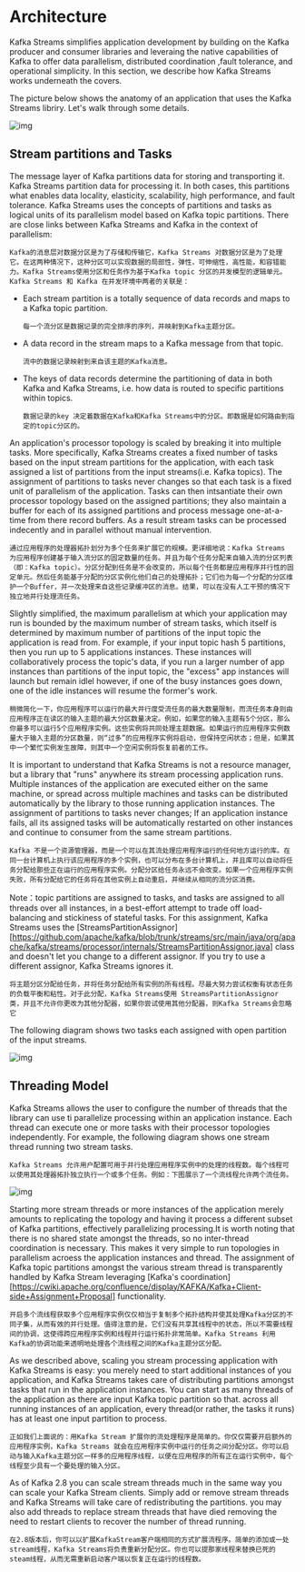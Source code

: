 # Architecture

Kafka Streams simplifies application development by building on the Kafka producer and consumer libraries and leveraing the native capabilities of Kafka to offer data parallelism, distributed coordination ,fault tolerance, and operational simplicity. In this section, we describe how Kafka Streams works underneath the covers.

The picture below shows the anatomy of an application that uses the Kafka Streams libriry. Let's walk through some details.

![img](http://kafka.apache.org/28/images/streams-architecture-overview.jpg)

## Stream partitions and Tasks

The message layer of Kafka partitions data for storing and transporting it. Kafka Streams partition data for processing it. In both cases, this partitions what enables data locality, elasticity, scalability, high performance, and fault tolerance. Kafka Streams uses the concepts of partitions and tasks as logical units of its parallelism model based on Kafka topic partitions. There are close links between Kafka Streams and Kafka in the context of parallelism:

```
Kafka的消息层对数据分区是为了存储和传输它，Kafka Streams 对数据分区是为了处理它。在这两种情况下，这种分区可以实现数据的局部性，弹性，可伸缩性，高性能，和容错能力。Kafka Streams使用分区和任务作为基于Kafka topic 分区的并发模型的逻辑单元。Kafka Streams 和 Kafka 在并发环境中两者的关联是：
```

- Each stream partition is a totally sequence of data records and maps to a Kafka topic partition.

  ```
  每一个流分区是数据记录的完全排序的序列，并映射到Kafka主题分区。
  ```

- A data record in the stream maps to a Kafka message from that topic.

  ```
  流中的数据记录映射到来自该主题的Kafka消息。
  ```

- The keys of data records determine the partitioning of data in both Kafka and Kafka Streams, i.e. how data is routed to specific partitions within topics.

  ```
  数据记录的key 决定着数据在Kafka和Kafka Streams中的分区。即数据是如何路由到指定的topic分区的。
  ```



An application's processor topology is scaled by breaking it into multiple tasks. More specifically, Kafka Streams creates a fixed number of tasks based on the input stream partitions for the application, with each task assigned a list of partitions from the input streams(i.e. Kafka topics). The assignment of partitions to tasks never changes so that each task is a fixed unit of parallelism of the application. Tasks can then intsantiate their own processor topology based on the assigned partitions; they also maintain a buffer for each of its assigned partitions and process message one-at-a-time from there record buffers. As a result stream tasks can be processed indecently and in parallel without manual intervention.

```
通过应用程序的处理器拓扑划分为多个任务来扩展它的规模。更详细地说：Kafka Streams 为应用程序创建基于输入流分区的固定数量的任务。并且为每个任务分配来自输入流的分区列表（即：Kafka topic）。分区分配到任务是不会改变的，所以每个任务都是应用程序并行性的固定单元。然后任务能基于分配的分区实例化他们自己的处理拓扑；它们也为每一个分配的分区维护一个Buffer，并一次处理来自这些记录缓冲区的消息。结果，可以在没有人工干预的情况下独立地并行处理流任务。
```

Slightly simplified, the maximum parallelism at which your application may run is bounded by the maximum number of stream tasks,  which itself is determined by maximum number of partitions of the input topic the application is read from. For example, if your input topic hash 5 partitions, then you run up to 5 applications instances. These instances will collaboratively process the topic's data, if you run a larger number of app instances than partitions of the input topic, the "excess" app instances will launch but remain idlel however, if one of the busy instances goes down, one of the idle instances will resume the former's work.

```
稍微简化一下，你应用程序可以运行的最大并行度受流任务的最大数量限制，而流任务本身则由应用程序正在读区的输入主题的最大分区数量决定。例如，如果您的输入主题有5个分区，那么你最多可以运行5个应用程序实例。这些实例将共同处理主题数据。如果运行的应用程序实例数量大于输入主题的分区数量，则“过多”的应用程序实例将启动，但保持空闲状态；但是，如果其中一个繁忙实例发生故障，则其中一个空闲实例将恢复前者的工作。
```

It is important to understand that Kafka Streams is not a resource manager, but a library that "runs" anywhere its stream processing application runs. Multiple instances of the application are executed either on the same machine, or spread across multiple machines and tasks can be distributed automatically by the library to those running application instances. The assignment of partitions to tasks never changes; If an application instance fails, all its assigned tasks will be automatically restarted on other instances and continue to consumer from the same stream partitions.

```
Kafka 不是一个资源管理器，而是一个可以在其流处理应用程序运行的任何地方运行的库。在同一台计算机上执行该应用程序的多个实例，也可以分布在多台计算机上，并且库可以自动将任务分配给那些正在运行的应用程序实例。分配分区给任务永远不会改变。如果一个应用程序实例失败，所有分配给它的任务将在其他实例上自动重启，并继续从相同的流分区消费。
```

Note：topic partitions are assigned to tasks, and tasks are assigned to all threads over all instances, in a best-effort attempt to trade off load-balancing and stickiness of stateful tasks. For this assignment, Kafka Streams uses the [StreamsPartitionAssignor][https://github.com/apache/kafka/blob/trunk/streams/src/main/java/org/apache/kafka/streams/processor/internals/StreamsPartitionAssignor.java] class and doesn't let you change to a different assignor. If you try to use a different assignor, Kafka Streams ignores it.

```
将主题分区分配给任务，并将任务分配给所有实例的所有线程。尽最大努力尝试权衡有状态任务的负载平衡和粘性。对于此分配，Kafka Streams使用 StreamsPartitionAssignor 类，并且不允许你更改为其他分配器，如果你尝试使用其他分配器，则Kafka Streams会忽略它
```

The following diagram shows two tasks each assigned with open partition of the input streams.

![img](http://kafka.apache.org/28/images/streams-architecture-tasks.jpg)

## Threading Model

Kafka Streams allows the user to configure the number of threads that the library can use ti parallelize processing within an application instance. Each thread can execute one or more tasks with their processor topologies independently. For example, the following diagram shows one stream thread running two stream tasks.

```
Kafka Streams 允许用户配置可用于并行处理应用程序实例中的处理的线程数。每个线程可以使用其处理器拓扑独立执行一个或多个任务。例如：下图展示了一个流线程允许两个流任务。
```

![img](http://kafka.apache.org/28/images/streams-architecture-threads.jpg)

Starting more stream threads or more instances of the application merely amounts to replicating the topology and having it process a different subset of Kafka partitions, effectively parallelizing processing.It is worth noting that there is no shared state amongst the threads, so no inter-thread  coordination is necessary. This makes it very simple to run topologies in parallelism acroess the application instances and thread. The assignment of Kafka topic partitions amongst the various stream thread is transparently handled by Kafka Stream leveraging [Kafka's coordination][https://cwiki.apache.org/confluence/display/KAFKA/Kafka+Client-side+Assignment+Proposal] functionality.

```
开启多个流线程获取多个应用程序实例仅仅相当于复制多个拓扑结构并使其处理Kafka分区的不同子集，从而有效的并行处理。值得注意的是，它们没有共享其线程中的状态，所以不需要线程间的协调，这使得跨应用程序实例和线程并行运行拓扑非常简单。Kafka Streams 利用Kafka的协调功能来透明地处理各个流线程之间的Kafka主题分区分配。
```

As we described above, scaling you stream processing application with Kafka Streams is easy: you merely need to start additional instances of you application, and Kafka Streams takes care of distributing partitions amongst tasks that run in the application instances. You can start as many threads of the application as there are input Kafka topic partition so that. across all running instances of an application, every thread(or rather, the tasks it runs) has at least one input partition to process.

```
正如我们上面说的：用Kafka Stream 扩展你的流处理程序是简单的。你仅仅需要开启额外的应用程序实例，Kafka Streams 就会在应用程序实例中运行的任务之间分配分区。你可以启动与输入Kafka主题分区一样多的应用程序线程，以便在应用程序的所有正在运行实例中，每个线程至少具有一个要处理的输入分区。
```

As of Kafka 2.8 you can scale stream threads much in the same way you can scale your Kafka Stream clients. Simply add or remove stream threads and Kafka Streams will take care of redistributing the partitions. you may also add threads to replace stream threads that have died removing the need to restart clients to recover the number of thread running.

```
在2.8版本后，你可以以扩展KafkaStream客户端相同的方式扩展流程序。简单的添加或一处stream线程，Kafka Streams将负责重新分配分区。你也可以提那家线程来替换已死的steam线程，从而无需重新启动客户端以恢复正在运行的线程数。
```



